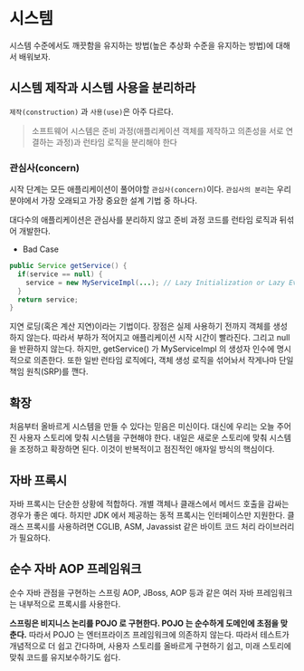 # 시스템

시스템 수준에서도 깨끗함을 유지하는 방법(높은 추상화 수준을 유지하는 방법)에 대해서 배워보자.

## 시스템 제작과 시스템 사용을 분리하라

`제작(construction)` 과 `사용(use)`은 아주 다르다.

> 소프트웨어 시스템은 준비 과정(애플리케이션 객체를 제작하고 의존성을 서로 연결하는 과정)과 런타임 로직을 분리해야 한다

### 관심사(concern)

시작 단계는 모든 애플리케이션이 풀어야할 `관심사(concern)`이다. `관심사의 분리`는 우리 분야에서 가장 오래되고 가장 중요한 설계 기법 중 하나다.

대다수의 애플리케이션은 관심사를 분리하지 않고 준비 과정 코드를 런타임 로직과 뒤섞어 개발한다.

- Bad Case

```java
public Service getService() {
  if(service == null) {
    service = new MyServiceImpl(...); // Lazy Initialization or Lazy Evaluation
  }
  return service;
}
```

지연 로딩(혹은 계산 지연)이라는 기법이다. 장점은 실제 사용하기 전까지 객체를 생성하지 않는다. 따라서 부하가 적어지고 애플리케이션 시작 시간이 빨라진다. 그리고 null 을 반환하지 않는다.
하지만, getService() 가 MyServiceImpl 의 생성자 인수에 명시적으로 의존한다.
또한 일반 런타임 로직에다, 객체 생성 로직을 섞어놔서 작게나마 단일 책임 원칙(SRP)를 깬다.

## 확장

처음부터 올바르게 시스템을 만들 수 있다는 믿음은 미신이다. 대신에 우리는 오늘 주어진 사용자 스토리에 맞춰 시스템을 구현해야 한다. 내일은 새로운 스토리에 맞춰 시스템을 조정하고
확장하면 된다. 이것이 반복적이고 점진적인 애자일 방식의 핵심이다.

## 자바 프록시

자바 프록시는 단순한 상황에 적합하다. 개별 객체나 클래스에서 메서드 호출을 감싸는 경우가 좋은 예다. 하지만 JDK 에서 제공하는 동적 프록시는 인터페이스만 지원한다.
클래스 프록시를 사용하려면 CGLIB, ASM, Javassist 같은 바이트 코드 처리 라이브러리가 필요하다.

## 순수 자바 AOP 프레임워크

순수 자바 관점을 구현하는 스프링 AOP, JBoss, AOP 등과 같은 여러 자바 프레임워크는 내부적으로 프록시를 사용한다.

__스프링은 비지니스 논리를 POJO 로 구현한다. POJO 는 순수하게 도메인에 초점을 맞춘다.__ 따라서 POJO 는 엔터프라이즈 프레임워크에 의존하지 않는다. 따라서 테스트가 개념적으로 더 쉽고 간다하며, 사용자 스토리를 올바르게 구현하기 쉽고, 미래 스토리에 맞춰 코드를 유지보수하기도 쉽다.



